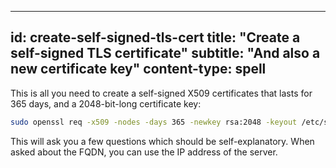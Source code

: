 -----
id: create-self-signed-tls-cert
title: "Create a self-signed TLS certificate"
subtitle: "And also a new certificate key"
content-type: spell 
-----

This is all you need to create a self-signed X509 certificates that lasts for 365 days, and a 2048-bit-long certificate key:

```bash
sudo openssl req -x509 -nodes -days 365 -newkey rsa:2048 -keyout /etc/ssl/private/nginx-selfsigned.key -out /etc/ssl/certs/nginx-selfsigned.crt
```

This will ask you a few questions which should be self-explanatory. When asked about the FQDN, you can use the IP address of the server.
